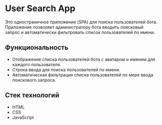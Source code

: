 # User Search App

Это одностраничное приложение (SPA) для поиска пользователей бота. Приложение позволяет администратору бота вводить поисковый запрос и автоматически фильтровать список пользователей по имени.

## Функциональность

- Отображение списка пользователей бота с аватаром и именем для каждого пользователя.
- Строка ввода для поиска пользователей по имени.
- Автоматическая фильтрация списка пользователей по мере ввода поискового запроса.

## Стек технологий

- HTML
- CSS
- JavaScript

